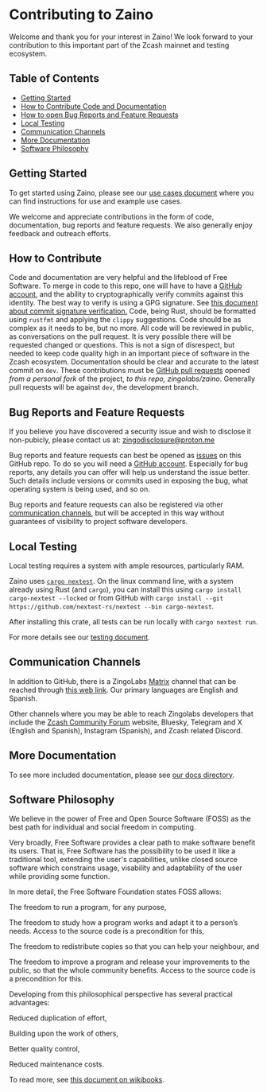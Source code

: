 # Contributing to Zaino

Welcome and thank you for your interest in Zaino! We look forward to your contribution to this important part of the Zcash mainnet and testing ecosystem.

## Table of Contents
- [Getting Started](#getting-started)
- [How to Contribute Code and Documentation](#how-to-contribute)
- [How to open Bug Reports and Feature Requests](#bug-reports-and-feature-requests)
- [Local Testing](#local-testing)
- [Communication Channels](#communication-channels)
- [More Documentation](#more-documentation)
- [Software Philosophy](#software-philosophy)

## Getting Started
To get started using Zaino, please see our [use cases document](./docs/use_cases.md) where you can find instructions for use and example use cases.

We welcome and appreciate contributions in the form of code, documentation, bug reports and feature requests. We also generally enjoy feedback and outreach efforts.

## How to Contribute
Code and documentation are very helpful and the lifeblood of Free Software. To merge in code to this repo, one will have to have a [GitHub account](https://docs.github.com/en/account-and-profile), and the ability to cryptographically verify commits against this identity. 
The best way to verify is using a GPG signature. See [this document about commit signature verification.](https://docs.github.com/en/authentication/managing-commit-signature-verification/about-commit-signature-verification)
Code, being Rust, should be formatted using `rustfmt` and applying the `clippy` suggestions.
Code should be as complex as it needs to be, but no more.
All code will be reviewed in public, as conversations on the pull request. It is very possible there will be requested changed or questions. This is not a sign of disrespect, but needed to keep code quality high in an important piece of software in the Zcash ecosystem.
Documentation should be clear and accurate to the latest commit on `dev`.
These contributions must be [GitHub pull requests](https://docs.github.com/en/pull-requests/collaborating-with-pull-requests/proposing-changes-to-your-work-with-pull-requests/about-pull-requests) opened _from a personal fork_ of the project, _to this repo, zingolabs/zaino_. Generally pull requests will be against `dev`, the development branch.

## Bug Reports and Feature Requests

If you believe you have discovered a security issue and wish to disclose it non-pubicly, please contact us at:
zingodisclosure@proton.me

Bug reports and feature requests can best be opened as [issues](https://docs.github.com/en/issues/tracking-your-work-with-issues/using-issues/creating-an-issue) on this GitHub repo. To do so you will need a [GitHub account](https://docs.github.com/en/account-and-profile). Especially for bug reports, any details you can offer will help us understand the issue better. Such details include versions or commits used in exposing the bug, what operating system is being used, and so on.

Bug reports and feature requests can also be registered via other [communication channels](#communication-channels), but will be accepted in this way without guarantees of visibility to project software developers.

## Local Testing
Local testing requires a system with ample resources, particularly RAM.

Zaino uses [`cargo nextest`](https://nexte.st/). On the linux command line, with a system already using Rust (and `cargo`), you can install this using `cargo install cargo-nextest --locked` or from GitHub with `cargo install --git https://github.com/nextest-rs/nextest --bin cargo-nextest`.

After installing this crate, all tests can be run locally with `cargo nextest run`.

For more details see our [testing document](./docs/testing.md).

## Communication Channels
In addition to GitHub, there is a ZingoLabs [Matrix](https://matrix.org/) channel that can be reached through [this web link](https://matrix.to/#/!cVsptZxBgWgmxWlHYB:matrix.org). Our primary languages are English and Spanish.

Other channels where you may be able to reach Zingolabs developers that include the [Zcash Community Forum](https://forum.zcashcommunity.com/) website, Bluesky, Telegram and X (English and Spanish), Instagram (Spanish), and Zcash related Discord.

## More Documentation

To see more included documentation, please see [our docs directory](./docs/).
## Software Philosophy
We believe in the power of Free and Open Source Software (FOSS) as the best path for individual and social freedom in computing.

Very broadly, Free Software provides a clear path to make software benefit its users. That is, Free Software  has the possibility to be used it like a traditional tool, extending the user's capabilities, unlike closed source software which constrains usage, visability and adaptability of the user while providing some function.

In more detail, the Free Software Foundation states FOSS allows:

The freedom to run a program, for any purpose,

The freedom to study how a program works and adapt it to a person’s needs. Access to the source code is a precondition for this,

The freedom to redistribute copies so that you can help your neighbour,  and

The freedom to improve a program and release your improvements to the public, so that the whole community benefits. Access to the source code is a precondition for this.

Developing from this philosophical perspective has several practical advantages:

Reduced duplication of effort,

Building upon the work of others,

Better quality control,

Reduced maintenance costs.
 
To read more, see [this document on wikibooks](https://en.wikibooks.org/wiki/FOSS_A_General_Introduction/Preface).
